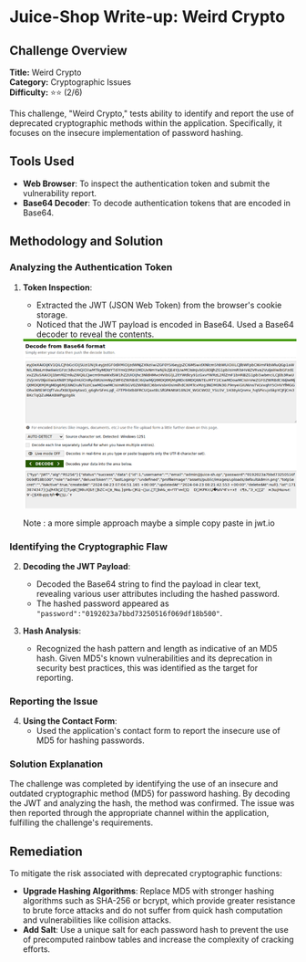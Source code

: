 # Juice-Shop Write-up: Weird Crypto

## Challenge Overview

**Title:** Weird Crypto\
**Category:** Cryptographic Issues\
**Difficulty:** ⭐⭐ (2/6)

This challenge, "Weird Crypto," tests ability to identify and report the use of deprecated cryptographic methods within the application. Specifically, it focuses on the insecure implementation of password hashing.

## Tools Used

- **Web Browser**: To inspect the authentication token and submit the vulnerability report.
- **Base64 Decoder**: To decode authentication tokens that are encoded in Base64.

## Methodology and Solution

### Analyzing the Authentication Token

1. **Token Inspection**:
   - Extracted the JWT (JSON Web Token) from the browser's cookie storage.
   - Noticed that the JWT payload is encoded in Base64. Used a Base64 decoder to reveal the contents. 

   <img src="../assets/difficulty2/weird_crypto_1.png" alt="base64 decode" width="700px">

   Note : a more simple approach maybe a simple copy paste in jwt.io

### Identifying the Cryptographic Flaw

2. **Decoding the JWT Payload**:
   - Decoded the Base64 string to find the payload in clear text, revealing various user attributes including the hashed password.
   - The hashed password appeared as `"password":"0192023a7bbd73250516f069df18b500"`.

3. **Hash Analysis**:
   - Recognized the hash pattern and length as indicative of an MD5 hash. Given MD5's known vulnerabilities and its deprecation in security best practices, this was identified as the target for reporting.

### Reporting the Issue

4. **Using the Contact Form**:
   - Used the application's contact form to report the insecure use of MD5 for hashing passwords.

### Solution Explanation

The challenge was completed by identifying the use of an insecure and outdated cryptographic method (MD5) for password hashing. By decoding the JWT and analyzing the hash, the method was confirmed. The issue was then reported through the appropriate channel within the application, fulfilling the challenge's requirements.

## Remediation

To mitigate the risk associated with deprecated cryptographic functions:

- **Upgrade Hashing Algorithms**: Replace MD5 with stronger hashing algorithms such as SHA-256 or bcrypt, which provide greater resistance to brute force attacks and do not suffer from quick hash computation and vulnerabilities like collision attacks.
- **Add Salt**: Use a unique salt for each password hash to prevent the use of precomputed rainbow tables and increase the complexity of cracking efforts.
